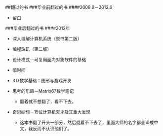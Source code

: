 ##翻过的书
###毕业前翻过的书
####2008.9－2012.6

- 留白

###毕业后翻过的书
####2012年
- 深入理解计算机系统（原书第二版）

- 编程珠玑（第二版）

- 设计模式－可复用面向对象软件的基础

- 暗时间

- 3Ｄ数学基础：图形与游戏开发

- 思考的乐趣－Matrix67数学笔记

	- 翻着就不想翻了，看不下去。

- 奇思妙想－15位计算机天才及其重大发现

	- 这本书翻了开头一部分，然后就看不下去了，里面大师的名字都全译成中文，我反而不认识他们了。